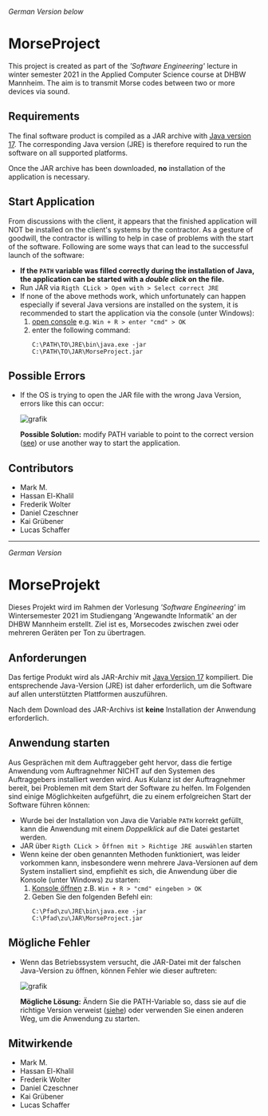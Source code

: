 [//]: # (Author Frederik Wolter)

*German Version below*
# MorseProject

This project is created as part of the _'Software Engineering'_ lecture in winter semester 2021 in the Applied Computer
Science course at DHBW Mannheim. The aim is to transmit Morse codes between two or more devices via sound.

## Requirements

The final software product is compiled as a JAR archive with
[Java version 17](https://www.oracle.com/java/technologies/javase/jdk17-archive-downloads.html). The corresponding Java
version (JRE) is therefore required to run the software on all supported platforms.

Once the JAR archive has been downloaded, __no__ installation of the application is necessary.

## Start Application

From discussions with the client, it appears that the finished application will NOT be installed on the client's systems
by the contractor. As a gesture of goodwill, the contractor is willing to help in case of problems with the start of the
software. Following are some ways that can lead to the successful launch of the software:

- **If the `PATH` variable was filled correctly during the installation of Java, the application can be started with a
  _double click_ on the file.**
- Run JAR via `Rigth CLick > Open with > Select correct JRE`
- If none of the above methods work, which unfortunately can happen especially if several Java versions are installed on
  the system, it is recommended to start the application via the console (unter Windows):
    1. [open console](https://www.howtogeek.com/235101/10-ways-to-open-the-command-prompt-in-windows-10/) e.g.
       `Win + R > enter "cmd" > OK`
    2. enter the following command:
       ```
       C:\PATH\TO\JRE\bin\java.exe -jar C:\PATH\TO\JAR\MorseProject.jar
       ```

## Possible Errors

- If the OS is trying to open the JAR file with the wrong Java Version, errors like this can occur:

  ![grafik](https://user-images.githubusercontent.com/35914049/145673566-65f11bf2-6d52-4e5f-b6af-0a9e1f2e1ef6.png)

  **Possible Solution:** modify PATH variable to point to the correct
  version ([see](https://www.java.com/en/download/help/path.html)) or use another way to start the application.

## Contributors

- Mark M.
- Hassan El-Khalil
- Frederik Wolter
- Daniel Czeschner
- Kai Grübener
- Lucas Schaffer

---
*German Version*
# MorseProjekt

Dieses Projekt wird im Rahmen der Vorlesung _'Software Engineering'_ im Wintersemester 2021 im Studiengang 'Angewandte Informatik' an der DHBW Mannheim erstellt. Ziel ist es, Morsecodes zwischen zwei oder mehreren Geräten per Ton zu übertragen.

## Anforderungen

Das fertige Produkt wird als JAR-Archiv mit [Java Version 17](https://www.oracle.com/java/technologies/javase/jdk17-archive-downloads.html) kompiliert. Die entsprechende Java-Version (JRE) ist daher erforderlich, um die Software auf allen unterstützten Plattformen auszuführen.

Nach dem Download des JAR-Archivs ist __keine__ Installation der Anwendung erforderlich.

## Anwendung starten

Aus Gesprächen mit dem Auftraggeber geht hervor, dass die fertige Anwendung vom Auftragnehmer NICHT auf den Systemen des Auftraggebers installiert werden wird. Aus Kulanz ist der Auftragnehmer bereit, bei Problemen mit dem Start der Software zu helfen. Im Folgenden sind einige Möglichkeiten aufgeführt, die zu einem erfolgreichen Start der Software führen können:

- Wurde bei der Installation von Java die Variable `PATH` korrekt gefüllt, kann die Anwendung mit einem _Doppelklick_ auf die Datei gestartet werden.
- JAR über `Rigth CLick > Öffnen mit > Richtige JRE auswählen` starten
- Wenn keine der oben genannten Methoden funktioniert, was leider vorkommen kann, insbesondere wenn mehrere Java-Versionen auf dem System installiert sind, empfiehlt es sich, die Anwendung über die Konsole (unter Windows) zu starten:
    1. [Konsole öffnen](https://www.howtogeek.com/235101/10-ways-to-open-the-command-prompt-in-windows-10/) z.B. 
       `Win + R > "cmd" eingeben > OK`
    2. Geben Sie den folgenden Befehl ein:
       ```
       C:\Pfad\zu\JRE\bin\java.exe -jar C:\Pfad\zu\JAR\MorseProject.jar
       ```

## Mögliche Fehler

- Wenn das Betriebssystem versucht, die JAR-Datei mit der falschen Java-Version zu öffnen, können Fehler wie dieser auftreten:

  ![grafik](https://user-images.githubusercontent.com/35914049/145673566-65f11bf2-6d52-4e5f-b6af-0a9e1f2e1ef6.png)

  **Mögliche Lösung:** Ändern Sie die PATH-Variable so, dass sie auf die richtige
  Version verweist ([siehe](https://www.java.com/en/download/help/path.html)) oder verwenden Sie einen anderen Weg, um die Anwendung zu starten.

## Mitwirkende

- Mark M.
- Hassan El-Khalil
- Frederik Wolter
- Daniel Czeschner
- Kai Grübener
- Lucas Schaffer
